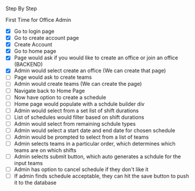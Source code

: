 Step By Step

First Time for Office Admin
- [x] Go to login page
- [x] Go to create account page
- [x] Create Account
- [x] Go to home page
- [x] Page would ask if you would like to create an office or join an office (BACKEND)
- [x] Admin would select create an office (We can create that page)
- [ ] Page would ask to create teams
- [ ] Admin would create teams (We can create the page)
- [ ] Navigate back to Home Page
- [ ] Now have option to create a schedule
- [ ] Home page would populate with a schdule builder div
- [ ] Admin would select from a set list of shift durations
- [ ] List of schedules would filter based on shift durations
- [ ] Admin would select from remaining schdule types
- [ ] Admin would select a start date and end date for chosen schedule
- [ ] Admin would be prompted to select from a list of teams
- [ ] Admin selects teams in a particular order, which determines which teams are on which shifts
- [ ] Admin selects submit button, which auto generates a schdule for the input teams
- [ ] Admin has option to cancel schedule if they don't like it
- [ ] If admin finds schedule acceptable, they can hit the save button to push it to the database
